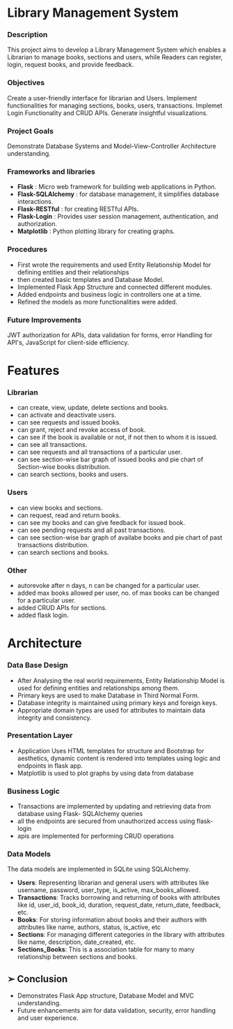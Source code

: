 # Library Management System
### Description
This project aims to develop a Library Management System which enables a Librarian to manage books, sections and users, while Readers can register, login, request books, and provide feedback.

### Objectives
Create a user-friendly interface for librarian and Users. Implement functionalities for managing
sections, books, users, transactions. Implemet Login Functionality and CRUD APIs. Generate insightful
visualizations.

### Project Goals
Demonstrate Database Systems and Model-View-Controller Architecture understanding.

### Frameworks and libraries
- **Flask** : Micro web framework for building web applications in Python.
- **Flask-SQLAlchemy** : for database management, it simplifies database interactions.
- **Flask-RESTful** : for creating RESTful APIs.
- **Flask-Login** : Provides user session management, authentication, and authorization.
- **Matplotlib** : Python plotting library for creating graphs.

### Procedures
- First wrote the requirements and used Entity Relationship Model for defining entities and their relationships
- then created basic templates and Database Model.
- Implemented Flask App Structure and connected different modules.
- Added endpoints and business logic in controllers one at a time.
- Refined the models as more functionalities were added.

### Future Improvements
JWT authorization for APIs, data validation for forms, error Handling for API's, JavaScript
for client-side efficiency.


# Features
### Librarian
- can create, view, update, delete sections and books.
- can activate and deactivate users.
- can see requests and issued books.
- can grant, reject and revoke access of book.
- can see if the book is available or not, if not then to whom it is issued.
- can see all transactions.
- can see requests and all transactions of a particular user.
- can see section-wise bar graph of issued books and pie chart of Section-wise books distribution.
- can search sections, books and users.

### Users
- can view books and sections.
- can request, read and return books.
- can see my books and can give feedback for issued book.
- can see pending requests and all past transactions.
- can see section-wise bar graph of availabe books and pie chart of past transactions distribution.
- can search sections and books.

### Other
- autorevoke after n days, n can be changed for a particular user.
- added max books allowed per user, no. of max books can be changed for a particular user.
- added CRUD APIs for sections.
- added flask login.


# Architecture
### Data Base Design
- After Analysing the real world requirements, Entity Relationship Model is used for defining entities
and relationships among them.
- Primary keys are used to make Database in Third Normal Form.
- Database integrity is maintained using primary keys and foreign keys.
- Appropriate domain types are used for attributes to maintain data integrity and consistency.

### Presentation Layer
- Application Uses HTML templates for structure and Bootstrap for aesthetics, dynamic content is
rendered into templates using logic and endpoints in flask app.
- Matplotlib is used to plot graphs by using data from database

### Business Logic
- Transactions are implemented by updating and retrieving data from database using Flask-
SQLAlchemy queries
- all the endpoints are secured from unauthorized access using flask-login
- apis are implemented for performing CRUD operations

### Data Models
The data models are implemented in SQLite using SQLAlchemy.
- **Users**: Representing librarian and general users with attributes like username, password, user_type,
is_active, max_books_allowed.
- **Transactions**: Tracks borrowing and returning of books with attributes like id, user_id, book_id,
duration, request_date, return_date, feedback, etc.
- **Books**: For storing information about books and their authors with attributes like name, authors,
status, is_active, etc
- **Sections**: For managing different categories in the library with attributes like name, description,
date_created, etc.
- **Sections_Books**: This is a association table for many to many relationship between sections and
books.


## ➢ Conclusion
- Demonstrates Flask App structure, Database Model and MVC understanding.
- Future enhancements aim for data validation, security, error handling and user experience.

